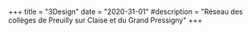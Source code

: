 +++
title = "3Design"
date = "2020-31-01"
#description = "Réseau des collèges de Preuilly sur Claise et du Grand Pressigny"
+++
